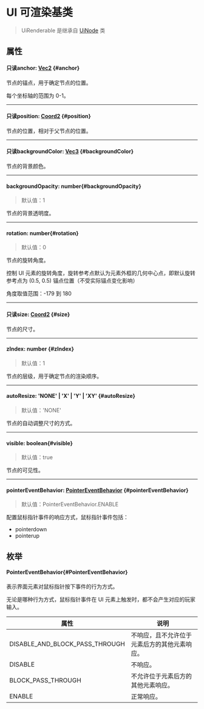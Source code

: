 <script setup>
import '/style.css'
</script>

# UI 可渲染基类

> UiRenderable 是继承自 [UiNode](/ClientUI/UiNode) 类

## 属性

#### <font id="API" /><font id="ReadOnly">只读</font>anchor<font id="Type">: [Vec2](/ClientUI/maths/Vec2)</font> {#anchor}

节点的锚点，用于确定节点的位置。

每个坐标轴的范围为 0-1。

---

#### <font id="API" /><font id="ReadOnly">只读</font>position<font id="Type">: [Coord2](/ClientUI/maths/Coord2)</font> {#position}

节点的位置，相对于父节点的位置。

---

#### <font id="API" /><font id="ReadOnly">只读</font>backgroundColor<font id="Type">: [Vec3](/ClientUI/maths/Vec3)</font> {#backgroundColor}

节点的背景颜色。

---

#### <font id="API" />backgroundOpacity<font id="Type">: number</font>{#backgroundOpacity}

> 默认值：1

节点的背景透明度。

---

#### <font id="API" />rotation<font id="Type">: number</font>{#rotation}

> 默认值：0

节点的旋转角度。

控制 UI 元素的旋转角度，旋转参考点默认为元素外框的几何中心点，即默认旋转参考点为 (0.5, 0.5) 锚点位置（不受实际锚点变化影响）

角度取值范围：-179 到 180

---

#### <font id="API" /><font id="ReadOnly">只读</font>size<font id="Type">: [Coord2](/ClientUI/maths/Coord2)</font> {#size}

节点的尺寸。

---

#### <font id="API" />zIndex<font id="Type">: number</font> {#zIndex}

> 默认值：1

节点的层级，用于确定节点的渲染顺序。

---

#### <font id="API" />autoResize<font id="Type">: 'NONE' | 'X' | 'Y' | 'XY'</font> {#autoResize}

> 默认值：'NONE'

节点的自动调整尺寸的方式。

---

#### <font id="API" />visible<font id="Type">: boolean</font>{#visible}

> 默认值：true

节点的可见性。

---

#### <font id="API" />pointerEventBehavior<font id="Type">: [PointerEventBehavior](./UiRenderable#PointerEventBehavior)</font> {#pointerEventBehavior}

> 默认值：PointerEventBehavior.ENABLE

配置鼠标指针事件的响应方式，鼠标指针事件包括：

- pointerdown
- pointerup

## 枚举

#### <font id="API" />PointerEventBehavior{#PointerEventBehavior}

表示界面元素对鼠标指针按下事件的行为方式。

无论是哪种行为方式，鼠标指针事件在 UI 元素上触发时，都不会产生对应的玩家输入。

| **属性**                       | **说明**                                     |
| ------------------------------ | -------------------------------------------- |
| DISABLE_AND_BLOCK_PASS_THROUGH | 不响应，且不允许位于元素后方的其他元素响应。 |
| DISABLE                        | 不响应。                                     |
| BLOCK_PASS_THROUGH             | 不允许位于元素后方的其他元素响应。           |
| ENABLE                         | 正常响应。                                   |
